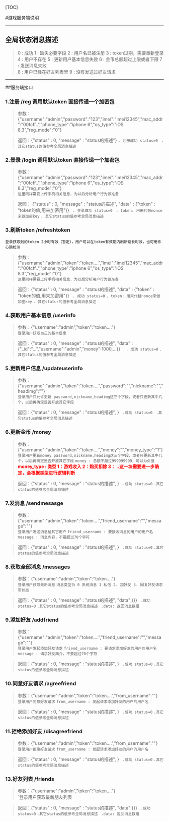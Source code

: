 
[TOC]

#游戏服务端说明

-------
## 全局状态消息描述 


> 0 : 成功
> 1 : 缺失必要字段
> 2 : 用户名已被注册
> 3 : token过期，需要重新登录
> 4 : 用户不存在
> 5 : 更新用户基本信息失败
> 6 : 金币总额超过上限或者下限
> 7 : 发送消息失败  
> 8 : 用户已经在好友列表里
> 9 : 没有发送过好友请求

-------


##服务端接口

### 1.注册 /reg 调用默认token 直接传递一个加密包
 >  参数：{"username":"admin","password":"123","imei":"imei12345","mac_addr":"00fcff..","phone_type":"iphone 6","os_type":"iOS 8.3","reg_mode":"0"}  

 > 返回：{"status" : 0, "message" : "status的描述"}
`. 注册成功 status=0 `
`. 其它status的值参考全局消息描述`

### 2.登录 /login 调用默认token 直接传递一个加密包
 >  参数：  {"username":"admin","password":"123","imei":"imei12345","mac_addr":"00fcff..","phone_type":"iphone 6","os_type":"iOS 8.3","reg_mode":"0"}  
`这里同样需要上传手机相关信息，为以后分析用户行为做准备`

 > 返回： {"status" : 0, "message" : "status的描述", "data" : {"token" : "token的值,用来加密用"}}
` . 登录成功 status=0`
` . token: 用来代替nonce来做加密key`
` . 其它status的值参考全局消息描述 `
 
### 3.刷新token /refreshtoken 
 `登录获取到的token 2小时有效（暂定），用户可以在token有效期内刷新延长时效，也可用作心跳检测`
 >  参数：{"username":"admin","token":"token....","imei":"imei12345","mac_addr":"00fcff..","phone_type":"iphone 6","os_type":"iOS 8.3","reg_mode":"0"}  
`这里同样需要上传手机相关信息，为以后分析用户行为做准备`

 > 返回：{"status" : 0, "message" : "status的描述", "data" : {"token" : "token的值,用来加密用"}}
` . 成功 status=0`
 `. token: 用来代替nonce来做加密key`
` . 其它status的值参考全局消息描述 `
 
### 4.获取用户基本信息 /userinfo  
 >  参数：{"username":"admin","token":"token...."}  
`登录用户获取自己的基本信息`

 > 返回：{"status" : 0, "message" : "status的描述", "data" : {"_id":"...","username":"admin","money":1000,...}}
`  . 成功 status=0`
` . 其它status的值参考全局消息描述 `
 
### 5.更新用户信息 /updateuserinfo 
  >  参数：{"username":"admin","token":"token....","password":"","nickname":"","headimg":""}  
`登录用户只允许更新 password,nickname,headimg这三个字段，或者只更新其中几个，以后再确定是否开放其它字段`

 > 返回：{"status" : 0, "message" : "status的描述", }
` .成功 status=0`
`  .其它status的值参考全局消息描述 `
 
### 6.更新金币 /money 
  >  参数：{"username":"admin","token":"token....","money":"","money_type":"1"}  
`登录用户更新money password,nickname,headimg这三个字段，或者只更新其中几个，以后再确定是否开放其它字段`
`money : 总额不超过999999999，可以为负值`
**<font color="red">money_type : 类型 1：游戏收入 2：购买扣除 3： ..这一块需要进一步确定，会根据类型进行逻辑判断</font>**

 > 返回：{"status" : 0, "message" : "status的描述", }
` .成功 status=0`
` .其它status的值参考全局消息描述 `

### 7.发消息 /sendmesasge
  >  参数：{"username":"admin","token":"token....","friend_username":"","message":""}  
`登录用户发送消息给其它用户` 
`friend_username : 要接收消息的用户的用户名` 
`message : 消息内容，不要超过70个字符`

 > 返回：{"status" : 0, "message" : "status的描述", }
` .成功 status=0`
` .其它status的值参考全局消息描述 `

### 8.获取全部消息 /messages
 >  参数：{"username":"admin","token":"token...."}  
`登录用户获取最新消息` 
`消息类型为 0 系统消息 1 私信 2. 加好友 3. 回复好友请求 带状态`

 > 返回：{"status" : 0, "message" : "status的描述", "data":{}}
` .成功 status=0`
` .其它status的值参考全局消息描述 `
` .data: 返回消息数组`

### 9.添加好友 /addfriend
  >  参数：{"username":"admin","token":"token....","friend_username":"","message":""}  
`登录用户发起添加好友请求` 
`friend_username : 要请求添加好友的用户的用户名` 
`message : 请求好友简介，不要超过70个字符`

 > 返回：{"status" : 0, "message" : "status的描述", }
` .成功 status=0`
` .其它status的值参考全局消息描述 `

### 10.同意好友请求 /agreefriend
 >  参数：{"username":"admin","token":"token....","from_username":""}  
`登录用户同意好友请求` 
`from_username : 发起请求添加好友的用户的用户名` 


 > 返回：{"status" : 0, "message" : "status的描述", }
` .成功 status=0`
` .其它status的值参考全局消息描述 `

### 11.拒绝添加好友 /disagreefriend
 >  参数：{"username":"admin","token":"token....","from_username":""}  
`登录用户拒绝好友请求` 
`from_username : 发起请求添加好友的用户的用户名` 


 > 返回：{"status" : 0, "message" : "status的描述", }
` .成功 status=0`
` .其它status的值参考全局消息描述 `

### 13.好友列表 /friends
 >  参数：{"username":"admin","token":"token...."}  
`登录用户获取最新朋友列表

 > 返回：{"status" : 0, "message" : "status的描述", "data":{}}
` .成功 status=0`
` .其它status的值参考全局消息描述 `
` .data: 返回消息数组`

